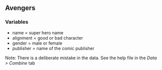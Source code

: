 ## Avengers

### Variables

- name = super hero name
- alignment = good or bad character
- gender = male or female
- publisher = name of the comic publisher

Note: There is a deliberate mistake in the data. See the help file in the _Data > Combine_ tab
